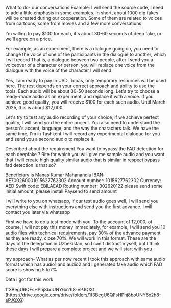 What to do-  our conversations
Example: I will send the source code, I need to add a little emphasis in some examples. In short, about 1000 dip fakes will be created during our cooperation. Some of them are related to voices from cartoons, some from movies and a few more conversations

I'm willing to pay $100 for each, it's about 30-60 seconds of deep fake, or we'll agree on a price.

For example, as an experiment, there is a dialogue going on, you need to change the voice of one of the participants in the dialogue to another, which I will record
That is, a dialogue between two people, after I send you a voiceover of a character or person, you will replace one voice from the dialogue with the voice of the character I will send

Yes, I am ready to pay in USD. Topas, only temporary resources will be used here. The rest depends on your correct approach and ability to use the tools. Each audio will be about 30-50 seconds long. Let's try to choose a ready-made audio as an experiment, and replace it with a voice. If you achieve good quality, you will receive $100 for each such audio. Until March 2025, this is about $12,000

Let's try to test any audio recording of your choice, if we achieve perfect quality, I will send you the entire project. You also need to understand the person's accent, language, and the way the characters talk.
We have the same time, I'm in Tashkent
I will record any experimental dialogue for you and send you a second audio to replace it.

Described about the requirement
You want to bypass the FAD detection for each deepfake ? Rite for which you will give me sample audio and you want that I will create high quality similar audio that is similar in respect bypass fad detection is that so?

Beneficiary is Manas Kumar Mahanandia
IBAN: AE700260001015627762302
Account number: 1015627762302
Currency: AED
Swift code: EBILAEAD
Routing number: 302620122 please send some initial amount, please install Paysend to send amount 

I will write to you on whatsapp, if our test audio goes well, I will send you everything else with instructions and send you the first advance. I will contact you later via whatsapp

First we have to do a test mode with you. To the account of 12,000, of course, I will not pay this money immediately, for example, I will send you 10 audio files with technical requirements, pay 30% of the advance payment as they are ready, close 70%. We will work in this format. These are the days of the delegation in Uzbekistan, so I can't distract myself, but I think these days I will prepare a complete project and we will start with you

my approach-
What as per now recent I took this approach with same audio format which has audio1 and audio2 and I generated fake audio which FAD score is showing 5 to7%

Data i got for this work

1f3BegU6QFsHPhj8boUNY6x2h8-ePJQXG (https://drive.google.com/drive/folders/1f3BegU6QFsHPhj8boUNY6x2h8-ePJQXG)
 
